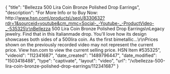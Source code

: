 {
    "title": "Bellezza 500 Lira Coin Bronze Polished Drop Earrings",
    "description": "For More Info or to Buy Now: http:\/\/www.hsn.com\/products\/seo\/8330632?rdr=1&sourceid=youtube&cm_mmc=Social-_-Youtube-_-ProductVideo-_-535325\r\nBellezza 500 Lira Coin Bronze Polished Drop Earrings\nLegacy jewelry. Find that in this Italianmade drop. You'll love how its design showcases both sides of a 500lira coin. As the first bimetallic...\r\nPrices shown on the previously recorded video may not represent the current price.  View hsn.com to view the current selling price. HSN Item #535325",
    "videoid": "112341687",
    "date_created": "1489796447",
    "date_modified": "1503418488",
    "type": "captivate",
    "layout": "video",
    "url": "\/v\/bellezza-500-lira-coin-bronze-polished-drop-earrings\/112341687"
}